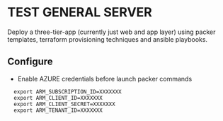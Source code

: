 # TEST GENERAL SERVER

Deploy a three-tier-app (currently just web and app layer) using packer templates, terraform provisioning techniques and ansible playbooks.

## Configure
- Enable AZURE credentials before launch packer commands
```
  export ARM_SUBSCRIPTION_ID=XXXXXXX
  export ARM_CLIENT_ID=XXXXXXX
  export ARM_CLIENT_SECRET=XXXXXXX
  export ARM_TENANT_ID=XXXXXXX
```
